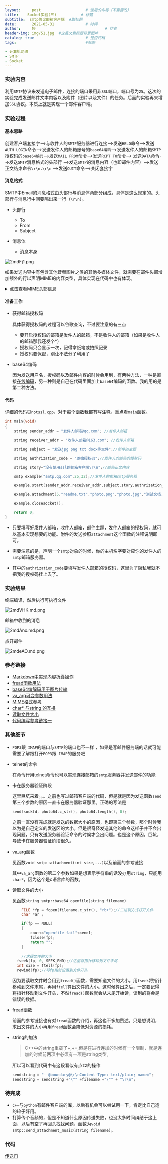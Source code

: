 ```yaml
---
layout:     post   				    # 使用的布局（不需要改）
title:    Socket实验(三)			# 标题 
subtitle:  smtp协议邮箱客户端  #副标题
date:       2021-05-31				# 时间
author:     婷                               # 作者
header-img: img/51.jpg 	#这篇文章标题背景图片
catalog: true 						# 是否归档
tags:								#标签

- 计算机网络
- SMTP
- Socket
---
```




### 实验内容

利用`SMTP`协议来发送电子邮件，连接的端口采用非`SSL`端口，端口号为`25`。这次的实验完成发送邮件文本内容以及附件（图片以及文件）的任务。后面的实验再来增加`SSL`协议。本质上就是实现一个邮件客户端。



### 实验过程

#### 基本思路

创建客户端套接字-->与收件人的`SMTP`服务器进行连接-->发送`HELO`命令-->发送`AUTH LOGIN`命令-->发送发件人的邮箱账号的`base64编码`-->发送发件人的邮箱`SMTP`授权码的`base64编码`-->发送`MAIL FROM`命令-->发送`RCPT TO`命令--> 发送`DATA`命令-->发送`SMTP`消息格式的头部行 -->发送`SMTP`的消息内容（也即邮件内容）-->发送正文结束命令`\r\n.\r\n`  -->发送`QUIT`命令-->关闭套接字



#### 消息格式

SMTP中Email的消息格式由头部行与消息体两部分组成，具体是这么规定的。头部行与消息行中间要隔出来一行（`\r\n`）。

- 头部行
  - To
  - From
  - Subject



- 消息体
  - 消息本身

![2mdFj1.png](https://z3.ax1x.com/2021/05/31/2mdFj1.png)



如果发送内容中有包含其他音频图片之类的其他多媒体文件，就需要在邮件头部增加额外的行以声明MIME的内容类型，具体实现在代码中也有体现。

<details>
    <summary>点击查看MIME头部信息</summary>
    <pre><code>
    string title ="From: " + from + "\r\nTo: " + to + "\r\nSubject: " + subject +"\r\n"; 
    string mime_header1 = "MIME-Version: 1.0\r\n";
    string mime_header3 = "Content-Type: multipart/mixed;boundary=@boundary@\r\n\r\n";
    string total = title + mime_header1  + mime_header3;
    send(sockfd,total.c_str(),strlen(total.c_str()),0);
    </code></pre>
</details>






#### 准备工作

- 获得邮箱授权码

  具体获得授权码的过程可以谷歌查询，不过要注意的有三点

  - 要开启授权码的邮箱是发件人的邮箱，不是收件人的邮箱（如果是收件人的邮箱那我还发个*）
  - 授权码只会显示一次，记得拿纸笔或拍照记录
  - 授权码要保密，别让不法分子利用了

- base64编码

  因为发送用户名，授权码以及邮件内容的时候会用到，有两种方法，一种是直接[在线编码](https://tool.oschina.net/encrypt?type=3)，另一种则是自己在代码里面加上`base64`编码的函数。我的用的是第二种方法。

  
  
  

#### 代码

详细的代码见`notssl.cpp`，对于每个函数我都有写注释。重点看`main`函数。

```c++
int main(void)
{
    string sender_addr = "发件人邮箱@qq.com"; //发件人邮箱

    string receiver_addr = "收件人邮箱@163.com"; //收件人邮箱

    string subject = "发送jpg png txt docx等文件";//邮件的主题

    string authrization_code = "原始授权码";//发件人的邮箱的授权码

    string story="没有使用ssl的邮箱客户端\r\n";//邮箱正文内容

    smtp example("smtp.qq.com",25,32);//发件人的邮箱smtp服务器

    example.start(sender_addr,receiver_addr,subject,story,authrization_code);

    example.attachment(5,"readme.txt","photo.png","photo.jpg","测试文档.docx","hello.cpp");

    example.closesocket();

    return 0;
}
```



- 只要填写好发件人邮箱，收件人邮箱，邮件主题，发件人邮箱的授权码，就可以基本实现想要的功能。附件的发送参照`attachment`这个函数的注释说明即可。

- 需要注意的是，声明一个`smtp`对象的时候，你的主机名字要对应你的发件人的`smtp`邮箱服务器。
- 其中的`authrization_code`要填写发件人邮箱的授权码，这里为了隐私我就不把我的授权码挂上去了。



### 实验结果

终端编译，然后执行可执行文件

![2mdVHK.md.png](https://z3.ax1x.com/2021/05/31/2mdVHK.md.png)



邮箱中收到的消息

![2mdAnx.md.png](https://z3.ax1x.com/2021/05/31/2mdAnx.md.png)



点开邮件

![2mdeAO.md.png](https://z3.ax1x.com/2021/05/31/2mdeAO.md.png)





### 参考链接

- [Markdown中实现内容折叠操作](https://blog.csdn.net/djzhao627/article/details/89977411)
- [fread函数用法](https://blog.csdn.net/Li_Ning_/article/details/51038925)
- [base64编解码用于图片传输](https://blog.csdn.net/qq_38289815/article/details/89280863)
- [va_arg可变参数用法](https://www.cnblogs.com/pengdonglin137/p/3345911.html)
- [MIME格式参考](https://developer.mozilla.org/zh-CN/docs/Web/HTTP/Basics_of_HTTP/MIME_types)
- [char* 与string 的互换](https://blog.csdn.net/u013925378/article/details/88899115)
- [读取文件大小](https://blog.csdn.net/qq_38289815/article/details/89280863)
- [代码编写参考链接一](https://www.jb51.net/article/140979.htm)





### 其他细节

- `POP3`跟` IMAP`的端口与`SMTP`的端口也不一样 ，如果是写邮件服务端的话就可能需要了解跟打开`POP3`跟` IMAP`的服务吧

  

- telnet的命令

  在命令行用telnet命令也可以实现连接邮箱的`smtp`服务器并发送邮件的功能

  

- 卡在服务器验证阶段

  这里巨坑来着。。。之前也写过邮箱客户端的代码，但是就是因为发送函数`send`第三个参数的原因一直卡在服务器验证那里。正确的写法是

  ```c++
  send(sockfd, photo64.c_str(), photo64.length(), 0); 
  ```

  之前一直没有完成就是发送的数据大小的原因，也即第三个参数，那个时候我以为是自己定义的发送区的大小。但是很奇怪发送其他的命令这样子并不会出现问题，只有发送服务器验证命令的时候才会出问题。也是这个原因，巨坑，导致卡在服务器验证阶段很久。



- va_arg函数

  见函数`void smtp::attachment(int size,...)`以及前面的参考链接

  其中`va_arg`函数的第二个参数如果是想表示字符串的话没办用`string`，只能用`char*`，因为这个是c语言库的函数。



- 读取文件的大小

  见函数`string smtp::base64_openfile(string filename)`

  ```c++
      FILE *fp = fopen(filename.c_str(), "rb+");//二进制方式打开文件
      char *ar ;
  
      if(fp == NULL)
      {
          cout<<"openfile fail"<<endl;
          fclose(fp);
          return "";
      }
  
      //求得文件的大小
  	fseek(fp, 0, SEEK_END);//这里将指针移动到文件末尾
  	int size = ftell(fp);
  	rewind(fp);//将fp指针设置到文件开头
  ```

  因为要读取文件时会用到`fread()`函数，需要知道文件的大小。用`fseek`将指针移动到文件末尾，再用`ftell`算出文件的大小。这时候算出之后，一定要记得将指针移动到文件开头，不然`fread()`函数就会从末尾开始读，读到的将会是错误的数据。

  

- fread函数

  前面的参考链接也有对`fread`函数的介绍，再这也不多加赘述。只是想说明，求出文件的大小再用`fread`函数会降低对资源的损耗。



- string的加法

  > C++中的string重载了+,+=,但是在进行连加的时候有一个限制，就是连加的时候前两项中必须有一项是string类型。

  所以可以看到代码中有这段看似有点zz的操作

  ```c++
  sendstring = "--@boundary@\r\nContent-Type: text/plain; name=";
  sendstring = sendstring +"\"" +filename +"\"" + "\r\n";  
  ```

  



### 待完成

- `c++`与`python`有邮件客户端的库，以后有机会可以尝试用一下，肯定比自己造的轮子好用。
- 打算传个音频的，但是不知道什么原因传送失败，也没太多时间纠结于这上面，以后有空了再回头找找问题，函数为`void smtp::send_attachment_music(string filename)`。



### 代码

[传送门]([https://github.com/copyright1999/A-Top-Down-Approach/tree/master/Socket/Socket%E5%AE%9E%E9%AA%8C3--%E9%82%AE%E4%BB%B6%E5%AE%A2%E6%88%B7%E7%AB%AF/%E6%B2%A1%E6%9C%89%E5%A2%9E%E5%8A%A0ssl%E5%8D%8F%E8%AE%AE](https://github.com/copyright1999/A-Top-Down-Approach/tree/master/Socket/Socket实验3--邮件客户端/没有增加ssl协议))

